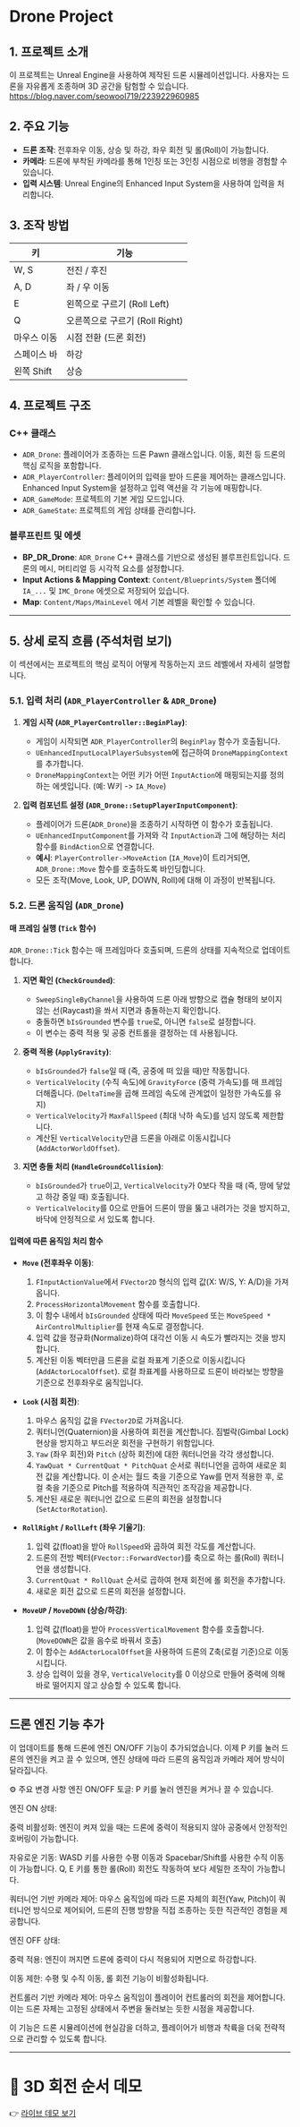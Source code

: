# Drone Project

## 1. 프로젝트 소개

이 프로젝트는 Unreal Engine을 사용하여 제작된 드론 시뮬레이션입니다. 사용자는 드론을 자유롭게 조종하며 3D 공간을 탐험할 수 있습니다.
https://blog.naver.com/seowool719/223922960985

## 2. 주요 기능

*   **드론 조작**: 전후좌우 이동, 상승 및 하강, 좌우 회전 및 롤(Roll)이 가능합니다.
*   **카메라**: 드론에 부착된 카메라를 통해 1인칭 또는 3인칭 시점으로 비행을 경험할 수 있습니다.
*   **입력 시스템**: Unreal Engine의 Enhanced Input System을 사용하여 입력을 처리합니다.

## 3. 조작 방법

| 키 | 기능 |
| --- | --- |
| W, S | 전진 / 후진 |
| A, D | 좌 / 우 이동 |
| E | 왼쪽으로 구르기 (Roll Left) |
| Q | 오른쪽으로 구르기 (Roll Right) |
| 마우스 이동 | 시점 전환 (드론 회전) |
| 스페이스 바 | 하강 |
| 왼쪽 Shift | 상승 |

## 4. 프로젝트 구조

### C++ 클래스

*   `ADR_Drone`: 플레이어가 조종하는 드론 Pawn 클래스입니다. 이동, 회전 등 드론의 핵심 로직을 포함합니다.
*   `ADR_PlayerController`: 플레이어의 입력을 받아 드론을 제어하는 클래스입니다. Enhanced Input System을 설정하고 입력 액션을 각 기능에 매핑합니다.
*   `ADR_GameMode`: 프로젝트의 기본 게임 모드입니다.
*   `ADR_GameState`: 프로젝트의 게임 상태를 관리합니다.

### 블루프린트 및 에셋

*   **BP_DR_Drone**: `ADR_Drone` C++ 클래스를 기반으로 생성된 블루프린트입니다. 드론의 메시, 머티리얼 등 시각적 요소를 설정합니다.
*   **Input Actions & Mapping Context**: `Content/Blueprints/System` 폴더에 `IA_...` 및 `IMC_Drone` 에셋으로 저장되어 있습니다.
*   **Map**: `Content/Maps/MainLevel` 에서 기본 레벨을 확인할 수 있습니다.

---

## 5. 상세 로직 흐름 (주석처럼 보기)

이 섹션에서는 프로젝트의 핵심 로직이 어떻게 작동하는지 코드 레벨에서 자세히 설명합니다.

### 5.1. 입력 처리 (`ADR_PlayerController` & `ADR_Drone`)

1.  **게임 시작 (`ADR_PlayerController::BeginPlay`)**:
    *   게임이 시작되면 `ADR_PlayerController`의 `BeginPlay` 함수가 호출됩니다.
    *   `UEnhancedInputLocalPlayerSubsystem`에 접근하여 `DroneMappingContext`를 추가합니다.
    *   `DroneMappingContext`는 어떤 키가 어떤 `InputAction`에 매핑되는지를 정의하는 에셋입니다. (예: W키 -> `IA_Move`)

2.  **입력 컴포넌트 설정 (`ADR_Drone::SetupPlayerInputComponent`)**:
    *   플레이어가 드론(`ADR_Drone`)을 조종하기 시작하면 이 함수가 호출됩니다.
    *   `UEnhancedInputComponent`를 가져와 각 `InputAction`과 그에 해당하는 처리 함수를 `BindAction`으로 연결합니다.
    *   **예시**: `PlayerController->MoveAction` (`IA_Move`)이 트리거되면, `ADR_Drone::Move` 함수를 호출하도록 바인딩합니다.
    *   모든 조작(Move, Look, UP, DOWN, Roll)에 대해 이 과정이 반복됩니다.

### 5.2. 드론 움직임 (`ADR_Drone`)

#### 매 프레임 실행 (`Tick` 함수)

`ADR_Drone::Tick` 함수는 매 프레임마다 호출되며, 드론의 상태를 지속적으로 업데이트합니다.

1.  **지면 확인 (`CheckGrounded`)**:
    *   `SweepSingleByChannel`을 사용하여 드론 아래 방향으로 캡슐 형태의 보이지 않는 선(Raycast)을 쏴서 지면과 충돌하는지 확인합니다.
    *   충돌하면 `bIsGrounded` 변수를 `true`로, 아니면 `false`로 설정합니다.
    *   이 변수는 중력 적용 및 공중 컨트롤을 결정하는 데 사용됩니다.

2.  **중력 적용 (`ApplyGravity`)**:
    *   `bIsGrounded`가 `false`일 때 (즉, 공중에 떠 있을 때)만 작동합니다.
    *   `VerticalVelocity` (수직 속도)에 `GravityForce` (중력 가속도)를 매 프레임 더해줍니다. (`DeltaTime`을 곱해 프레임 속도에 관계없이 일정한 가속도를 유지)
    *   `VerticalVelocity`가 `MaxFallSpeed` (최대 낙하 속도)를 넘지 않도록 제한합니다.
    *   계산된 `VerticalVelocity`만큼 드론을 아래로 이동시킵니다 (`AddActorWorldOffset`).

3.  **지면 충돌 처리 (`HandleGroundCollision`)**:
    *   `bIsGrounded`가 `true`이고, `VerticalVelocity`가 0보다 작을 때 (즉, 땅에 닿았고 하강 중일 때) 호출됩니다.
    *   `VerticalVelocity`를 0으로 만들어 드론이 땅을 뚫고 내려가는 것을 방지하고, 바닥에 안정적으로 서 있도록 합니다.

#### 입력에 따른 움직임 처리 함수

*   **`Move` (전후좌우 이동)**:
    1.  `FInputActionValue`에서 `FVector2D` 형식의 입력 값(X: W/S, Y: A/D)을 가져옵니다.
    2.  `ProcessHorizontalMovement` 함수를 호출합니다.
    3.  이 함수 내에서 `bIsGrounded` 상태에 따라 `MoveSpeed` 또는 `MoveSpeed * AirControlMultiplier`를 현재 속도로 결정합니다.
    4.  입력 값을 정규화(Normalize)하여 대각선 이동 시 속도가 빨라지는 것을 방지합니다.
    5.  계산된 이동 벡터만큼 드론을 로컬 좌표계 기준으로 이동시킵니다 (`AddActorLocalOffset`). 로컬 좌표계를 사용하므로 드론이 바라보는 방향을 기준으로 전후좌우로 움직입니다.

*   **`Look` (시점 회전)**:
    1.  마우스 움직임 값을 `FVector2D`로 가져옵니다.
    2.  쿼터니언(Quaternion)을 사용하여 회전을 계산합니다. 짐벌락(Gimbal Lock) 현상을 방지하고 부드러운 회전을 구현하기 위함입니다.
    3.  `Yaw` (좌우 회전)와 `Pitch` (상하 회전)에 대한 쿼터니언을 각각 생성합니다.
    4.  `YawQuat * CurrentQuat * PitchQuat` 순서로 쿼터니언을 곱하여 새로운 회전 값을 계산합니다. 이 순서는 월드 축을 기준으로 Yaw를 먼저 적용한 후, 로컬 축을 기준으로 Pitch를 적용하여 직관적인 조작감을 제공합니다.
    5.  계산된 새로운 쿼터니언 값으로 드론의 회전을 설정합니다 (`SetActorRotation`).

*   **`RollRight` / `RollLeft` (좌우 기울기)**:
    1.  입력 값(float)을 받아 `RollSpeed`와 곱하여 회전 각도를 계산합니다.
    2.  드론의 전방 벡터(`FVector::ForwardVector`)를 축으로 하는 롤(Roll) 쿼터니언을 생성합니다.
    3.  `CurrentQuat * RollQuat` 순서로 곱하여 현재 회전에 롤 회전을 추가합니다.
    4.  새로운 회전 값으로 드론의 회전을 설정합니다.

*   **`MoveUP` / `MoveDOWN` (상승/하강)**:
    1.  입력 값(float)을 받아 `ProcessVerticalMovement` 함수를 호출합니다. (`MoveDOWN`은 값을 음수로 바꿔서 호출)
    2.  이 함수는 `AddActorLocalOffset`을 사용하여 드론의 Z축(로컬 기준)으로 이동시킵니다.
    3.  상승 입력이 있을 경우, `VerticalVelocity`를 0 이상으로 만들어 중력에 의해 바로 떨어지지 않고 상승할 수 있도록 합니다.

---
드론 엔진 기능 추가
---
이 업데이트를 통해 드론에 엔진 ON/OFF 기능이 추가되었습니다. 이제 P 키를 눌러 드론의 엔진을 켜고 끌 수 있으며, 엔진 상태에 따라 드론의 움직임과 카메라 제어 방식이 달라집니다.

⚙️ 주요 변경 사항
엔진 ON/OFF 토글: P 키를 눌러 엔진을 켜거나 끌 수 있습니다.

엔진 ON 상태:

중력 비활성화: 엔진이 켜져 있을 때는 드론에 중력이 적용되지 않아 공중에서 안정적인 호버링이 가능합니다.

자유로운 기동: WASD 키를 사용한 수평 이동과 Spacebar/Shift를 사용한 수직 이동이 가능합니다. Q, E 키를 통한 롤(Roll) 회전도 작동하여 보다 세밀한 조작이 가능합니다.

쿼터니언 기반 카메라 제어: 마우스 움직임에 따라 드론 자체의 회전(Yaw, Pitch)이 쿼터니언 방식으로 제어되어, 드론의 진행 방향을 직접 조종하는 듯한 직관적인 경험을 제공합니다.

엔진 OFF 상태:

중력 적용: 엔진이 꺼지면 드론에 중력이 다시 적용되어 지면으로 하강합니다.

이동 제한: 수평 및 수직 이동, 롤 회전 기능이 비활성화됩니다.

컨트롤러 기반 카메라 제어: 마우스 움직임이 플레이어 컨트롤러의 회전을 제어합니다. 이는 드론 자체는 고정된 상태에서 주변을 둘러보는 듯한 시점을 제공합니다.

이 기능은 드론 시뮬레이션에 현실감을 더하고, 플레이어가 비행과 착륙을 더욱 전략적으로 관리할 수 있도록 합니다.

---
# 🔄 3D 회전 순서 데모

👉 [라이브 데모 보기](https://seowooyoung119.github.io/Rotation_Order_Demo/)

